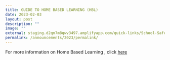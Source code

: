 ```yaml
---
title: GUIDE TO HOME BASED LEARNING (HBL)
date: 2023-02-03
layout: post
description: ""
image: ""
external: staging.d2qn7m8qwv3497.amplifyapp.com/quick-links/School-Safety/Guide-to-Home-Based-Learning-HBL/
permalink: /announcements/2023/permalink/
---
```

For more information on Home Based Learning , click [here](http://staging.d2qn7m8qwv3497.amplifyapp.com/quick-links/School-Safety/Guide-to-Home-Based-Learning-HBL/)